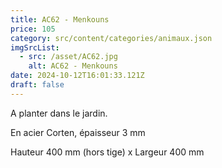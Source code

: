 ```yaml
---
title: AC62 - Menkouns
price: 105
category: src/content/categories/animaux.json
imgSrcList:
  - src: /asset/AC62.jpg
    alt: AC62 - Menkouns
date: 2024-10-12T16:01:33.121Z
draft: false
---
```


A planter dans le jardin. 

En acier Corten, épaisseur 3 mm

Hauteur 400 mm (hors tige) x Largeur 400 mm
